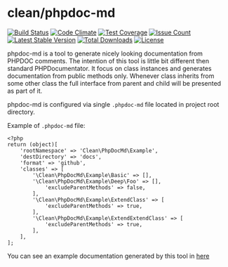 # clean/phpdoc-md

[![Build Status](https://travis-ci.org/clean/phpdoc-md.svg?branch=master)](https://travis-ci.org/clean/phpdoc-md)
[![Code Climate](https://codeclimate.com/github/clean/phpdoc-md/badges/gpa.svg)](https://codeclimate.com/github/clean/phpdoc-md)
[![Test Coverage](https://codeclimate.com/github/clean/phpdoc-md/badges/coverage.svg)](https://codeclimate.com/github/clean/phpdoc-md/coverage)
[![Issue Count](https://codeclimate.com/github/clean/phpdoc-md/badges/issue_count.svg)](https://codeclimate.com/github/clean/phpdoc-md)
[![Latest Stable Version](https://poser.pugx.org/clean/phpdoc-md/v/stable)](https://packagist.org/packages/clean/phpdoc-md)
[![Total Downloads](https://poser.pugx.org/clean/phpdoc-md/downloads)](https://packagist.org/packages/clean/phpdoc-md)
[![License](https://poser.pugx.org/clean/phpdoc-md/license)](https://packagist.org/packages/clean/phpdoc-md)


phpdoc-md is a tool to generate nicely looking documentation from PHPDOC comments.
The intention of this tool is little bit different then standard PHPDocumentator.
It focus on class instances and generates documentation from public methods only.
Whenever class inherits from some other class the full interface from parent and child will be presented
as part of it. 

phpdoc-md is configured via single `.phpdoc-md` file located in project root directory.

Example of `.phpdoc-md` file:

```
<?php
return (object)[
    'rootNamespace' => 'Clean\PhpDocMd\Example',
    'destDirectory' => 'docs',
    'format' => 'github',
    'classes' => [
        '\Clean\PhpDocMd\Example\Basic' => [],
        '\Clean\PhpDocMd\Example\Deep\Foo' => [],
            'excludeParentMethods' => false,
        ],
        '\Clean\PhpDocMd\Example\ExtendClass' => [
            'excludeParentMethods' => true,
        ],
        '\Clean\PhpDocMd\Example\ExtendExtendClass' => [
            'excludeParentMethods' => true,
        ],
    ],
];
```

You can see an example documentation generated by this tool in [here](docs/README.md)
